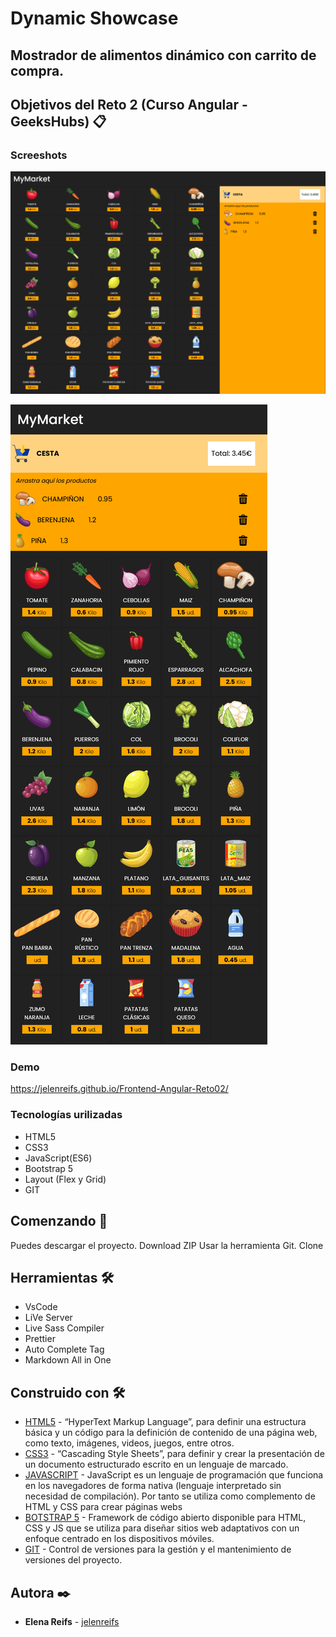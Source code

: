 # Dynamic Showcase
## Mostrador de alimentos dinámico con carrito de compra.

## Objetivos del Reto 2 (Curso Angular - GeeksHubs) 📋

### Screeshots
![Alt text](/screenshots/Supermarket_desktop.png?raw=true "Desktop")

![Alt text](/screenshots/Supermarket_movile.png?raw=true "Mobile")

### Demo
https://jelenreifs.github.io/Frontend-Angular-Reto02/

### Tecnologías urilizadas
* HTML5
* CSS3
* JavaScript(ES6)
* Bootstrap 5
* Layout (Flex y Grid)
* GIT


## Comenzando 🚀

Puedes descargar el proyecto. Download ZIP
Usar la herramienta Git. Clone


## Herramientas 🛠️

* VsCode
* LiVe Server
* Live Sass Compiler
* Prettier
* Auto Complete Tag
* Markdown All in One


## Construido con 🛠️

* [HTML5](https://www.w3.org/TR/html52/) - “HyperText Markup Language”, para definir una estructura básica y un código para la definición de contenido de una página web, como texto, imágenes, videos, juegos, entre otros.
* [CSS3](https://www.w3.org/Style/CSS/Overview.en.html) - “Cascading Style Sheets”, para definir y crear la presentación de un documento estructurado escrito en un lenguaje de marcado.
* [JAVASCRIPT](https://developer.mozilla.org/es/docs/Web/JavaScript) - JavaScript es un lenguaje de programación que funciona en los navegadores de forma nativa (lenguaje interpretado sin necesidad de compilación). Por tanto se utiliza como complemento de HTML y CSS para crear páginas webs
* [BOTSTRAP 5](https://getbootstrap.com/docs/5.0/getting-started/introduction/) - Framework de código abierto disponible para HTML, CSS y JS que se utiliza para diseñar sitios web adaptativos con un enfoque centrado en los dispositivos móviles.
* [GIT](https://git-scm.com/about) - Control de versiones para la gestión y el mantenimiento de versiones del proyecto.


## Autora ✒️
* **Elena Reifs** - [jelenreifs](https://github.com/jelenreifs)
